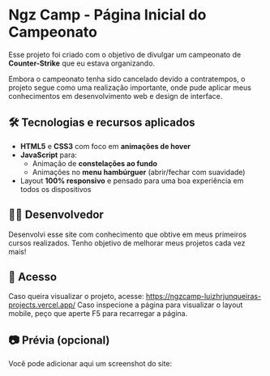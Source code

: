 # Ngz Camp - Página Inicial do Campeonato

Esse projeto foi criado com o objetivo de divulgar um campeonato de **Counter-Strike** que eu estava organizando.

Embora o campeonato tenha sido cancelado devido a contratempos, o projeto segue como uma realização importante, onde pude aplicar meus conhecimentos em desenvolvimento web e design de interface.

## 🛠️ Tecnologias e recursos aplicados

- **HTML5** e **CSS3** com foco em **animações de hover**
- **JavaScript** para:
  - Animação de **constelações ao fundo**
  - Animações no **menu hambúrguer** (abrir/fechar com suavidade)
- Layout **100% responsivo** e pensado para uma boa experiência em todos os dispositivos

## 👨‍💻 Desenvolvedor

Desenvolvi esse site com conhecimento que obtive em meus primeiros cursos realizados. Tenho objetivo de melhorar meus projetos cada vez mais!

## 🔗 Acesso

Caso queira visualizar o projeto, acesse:
https://ngzcamp-luizhrjunqueiras-projects.vercel.app/
Caso inspecione a página para visualizar o layout mobile, peço que aperte F5 para recarregar a página.


## 📷 Prévia (opcional)

Você pode adicionar aqui um screenshot do site:
```md


